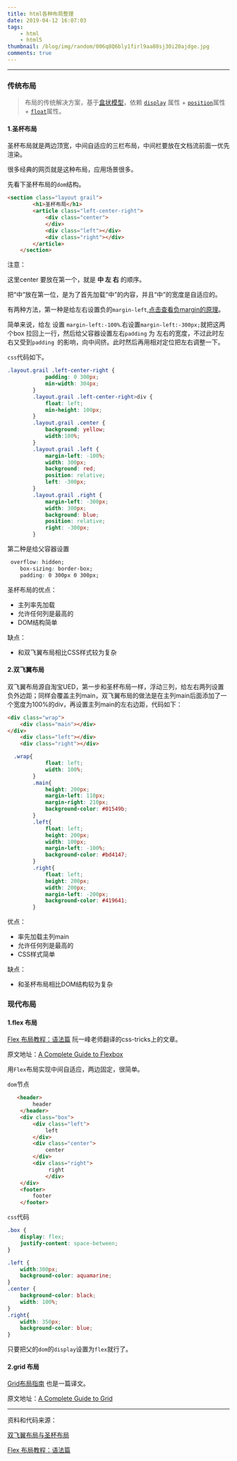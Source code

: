 ```yaml
---
title: html各种布局整理
date: 2019-04-12 16:07:03
tags:
    - html
    - html5
thumbnail: /blog/img/random/006q8Q6bly1firl9aa88sj30i20ajdge.jpg
comments: true
---
```


------

### 传统布局

> 布局的传统解决方案，基于[盒状模型](https://developer.mozilla.org/en-US/docs/Web/CSS/box_model)，依赖 [`display`](https://developer.mozilla.org/en-US/docs/Web/CSS/display) 属性 + [`position`](https://developer.mozilla.org/en-US/docs/Web/CSS/position)属性 + [`float`](https://developer.mozilla.org/en-US/docs/Web/CSS/float)属性。

#### 1.圣杯布局

圣杯布局就是两边顶宽，中间自适应的三栏布局，中间栏要放在文档流前面一优先渲染。

很多经典的网页就是这种布局，应用场景很多。

先看下圣杯布局的`dom`结构。

```html
<section class="layout grail">
        <h1>圣杯布局</h1>
        <article class="left-center-right">
            <div class="center">
            </div>
            <div class="left"></div>
            <div class="right"></div>
        </article>
    </section>
```

注意：

这里center 要放在第一个，就是 **中 左 右** 的顺序。

把“中”放在第一位，是为了首先加载“中”的内容，并且“中”的宽度是自适应的。



有两种方法，第一种是给左右设置负的`margin-left`,[点击查看负margin的原理](http://www.cnblogs.com/2050/archive/2012/08/13/2636467.html#2457812)。

简单来说，给左 设置 `margin-left:-100%`.右设置`margin-left:-300px;`就把这两个box 拉回上一行，然后给父容器设置左右`padding` 为 左右的宽度，不过此时左右又受到`padding `的影响，向中间挤。此时然后再用相对定位把左右调整一下。

`css`代码如下。

```css
.layout.grail .left-center-right {
            padding: 0 300px;
            min-width: 304px;
        }
        .layout.grail .left-center-right>div {
            float: left;
            min-height: 100px;
        }
        .layout.grail .center {
            background: yellow;
            width:100%;
        }
        .layout.grail .left {
            margin-left: -100%;
            width: 300px;
            background: red;
            position: relative;
            left: -300px;
        }
        .layout.grail .right {
            margin-left: -300px;
            width: 300px;
            background: blue;
            position: relative;
            right: -300px;
        }
```

第二种是给父容器设置

```css
 overflow: hidden;
    box-sizing: border-box;
    padding: 0 300px 0 300px;
```

圣杯布局的优点：

- 主列率先加载
- 允许任何列是最高的
- DOM结构简单

缺点：

- 和双飞翼布局相比CSS样式较为复杂



####  2.**双飞翼布局**

双飞翼布局源自淘宝UED，第一步和圣杯布局一样，浮动三列，给左右两列设置负外边距；同样会覆盖主列main，双飞翼布局的做法是在主列main后面添加了一个宽度为100%的div，再设置主列main的左右边距，代码如下：

```html
<div class="wrap">
    <div class="main"></div>
</div>
    <div class="left"></div>
    <div class="right"></div>
```

```css
  .wrap{
            float: left;
            width: 100%;
        }
        .main{
            height: 200px;
            margin-left: 110px;
            margin-right: 210px;
            background-color: #01549b;
        }
        .left{
            float: left;
            height: 200px;
            width: 100px;
            margin-left: -100%;
            background-color: #bd4147;
        }
        .right{
            float: left;
            height: 200px;
            width: 200px;
            margin-left: -200px;
            background-color: #419641;
        }
```



优点：

- 率先加载主列main
- 允许任何列是最高的
- CSS样式简单

缺点：

- 和圣杯布局相比DOM结构较为复杂



### 现代布局

#### 1.flex 布局

[Flex 布局教程：语法篇](http://www.ruanyifeng.com/blog/2015/07/flex-grammar.html)  阮一峰老师翻译的css-tricks上的文章。

原文地址：[A Complete Guide to Flexbox](https://css-tricks.com/snippets/css/a-guide-to-flexbox/)



用`Flex`布局实现中间自适应，两边固定，很简单。

`dom`节点

```html
   <header>
        header
    </header>
    <div class="box">
        <div class="left"> 
            left
        </div>
        <div class="center"> 
            center
        </div>
        <div class="right">
             right
            </div>
    </div>
    <footer>
        footer
    </footer>
```

`css`代码

```css
.box {
    display: flex;
    justify-content: space-between;
}

.left {
    width:300px;
    background-color: aquamarine;
}
.center {
    background-color: black;
    width: 100%;
}
.right{
    width: 350px;
	background-color: blue;
}
```

只要把父的`dom`的`display`设置为`flex`就行了。



#### 2.grid 布局

[Grid布局指南](https://www.jianshu.com/p/d183265a8dad)  也是一篇译文。

原文地址：[A Complete Guide to Grid](https://css-tricks.com/snippets/css/complete-guide-grid/#prop-grid-column-row)



------

资料和代码来源：

[双飞翼布局与圣杯布局](https://zhuanlan.zhihu.com/p/25353247)

[Flex 布局教程：语法篇](http://www.ruanyifeng.com/blog/2015/07/flex-grammar.html)